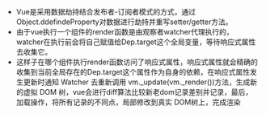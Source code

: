- Vue是采用数据劫持结合发布者-订阅者模式的方式，通过Object.ddefindeProperty对数据进行劫持并重写setter/getter方法。
- 由于vue执行一个组件的render函数是由观察者watcher代理执行的，watcher在执行前会将自己赋值给Dep.target这个全局变量，等待响应式属性去收集它。
- 这样子在哪个组件执行render函数访问了响应式属性，响应式属性就会精确的收集到当前全局存在的Dep.target这个属性作为自身的依赖，在响应式属性发生更新时通知 Watcher 去重新调用 vm._update(vm._render())方法，生成新的虚拟 DOM 树，vue会进行diff算法比较新老dom记录差别并记录，最后，加载操作，将所有记录的不同点，局部修改到真实 DOM树上，完成渲染